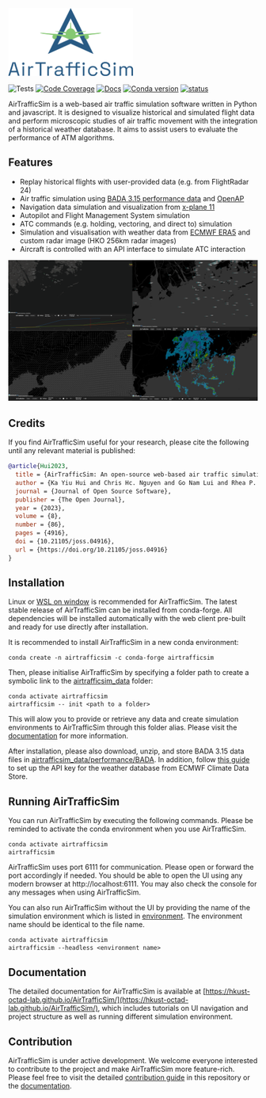 <img src="docs/source/images/Logo-full.png" width=50% />

![Tests](https://github.com/HKUST-OCTAD-LAB/AirTrafficSim/actions/workflows/tests.yml/badge.svg)
[![Code Coverage](https://img.shields.io/codecov/c/github/HKUST-OCTAD-LAB/AirTrafficSim.svg)](https://codecov.io/gh/HKUST-OCTAD-LAB/AirTrafficSim)
[![Docs](https://github.com/HKUST-OCTAD-LAB/AirTrafficSim/actions/workflows/docs.yml/badge.svg)](https://hkust-octad-lab.github.io/AirTrafficSim/)
[![Conda version](https://img.shields.io/conda/vn/conda-forge/airtrafficsim)](https://anaconda.org/conda-forge/airtrafficsim)
[![status](https://joss.theoj.org/papers/7d4a9fdfae0c862863fa3645d3ae80b1/status.svg)](https://joss.theoj.org/papers/7d4a9fdfae0c862863fa3645d3ae80b1)

AirTrafficSim is a web-based air traffic simulation software written in Python and javascript. It is designed to visualize historical and simulated flight data and perform microscopic studies of air traffic movement with the integration of a historical weather database. It aims to assist users to evaluate the performance of ATM algorithms.

## Features

- Replay historical flights with user-provided data (e.g. from FlightRadar 24)
- Air traffic simulation using [BADA 3.15 performance data](https://www.eurocontrol.int/model/bada) and [OpenAP](https://github.com/TUDelft-CNS-ATM/openap)
- Navigation data simulation and visualization from [x-plane 11](https://developer.x-plane.com/docs/data-development-documentation/)
- Autopilot and Flight Management System simulation
- ATC commands (e.g. holding, vectoring, and direct to) simulation
- Simulation and visualisation with weather data from [ECMWF ERA5](https://cds.climate.copernicus.eu/cdsapp#!/dataset/reanalysis-era5-pressure-levels?tab=overview) and custom radar image (HKO 256km radar images)
- Aircraft is controlled with  an API interface to simulate ATC interaction

![AirTrafficSim](docs/source/images/UI_features.png)


## Credits

If you find AirTrafficSim useful for your research, please cite the following until any relevant material is published:

```bibtex
@article{Hui2023,
  title = {AirTrafficSim: An open-source web-based air traffic simulation platform.}, 
  author = {Ka Yiu Hui and Chris Hc. Nguyen and Go Nam Lui and Rhea P. Liem}, 
  journal = {Journal of Open Source Software},
  publisher = {The Open Journal}, 
  year = {2023}, 
  volume = {8}, 
  number = {86}, 
  pages = {4916},
  doi = {10.21105/joss.04916}, 
  url = {https://doi.org/10.21105/joss.04916}
}
```

## Installation

Linux or [WSL on window](https://learn.microsoft.com/en-us/windows/wsl/) is recommended for AirTrafficSim. The latest stable release of AirTrafficSim can be installed from conda-forge. All dependencies will be installed automatically with the web client pre-built and ready for use directly after installation.

It is recommended to install AirTrafficSim in a new conda environment:

```
conda create -n airtrafficsim -c conda-forge airtrafficsim 
```

Then, please initialise AirTrafficSim by specifying a folder path to create a symbolic link to the [airtrafficsim_data](airtrafficsim/data/) folder:

```
conda activate airtrafficsim
airtrafficsim -- init <path to a folder>
```
This will alow you to provide or retrieve any data and create simulation environments to AirTrafficSim through this folder alias. Please visit the [documentation](https://hkust-octad-lab.github.io/AirTrafficSim/index.html) for more information.

After installation, please also download, unzip, and store BADA 3.15 data files in [airtrafficsim_data/performance/BADA](airtrafficsim/data/performance/BADA/). In addition, follow [this guide](https://cds.climate.copernicus.eu/api-how-to) to set up the API key for the weather database from ECMWF Climate Data Store.


## Running AirTrafficSim

You can run AirTrafficSim by executing the following commands. Please be reminded to activate the conda environment when you use AirTrafficSim. 

```
conda activate airtrafficsim
airtrafficsim
```

AirTrafficSim uses port 6111 for communication. Please open or forward the port accordingly if needed. You should be able to open the UI using any modern browser at http://localhost:6111. You may also check the console for any messages when using AirTrafficSim.


You can also run AirTrafficSim without the UI by providing the name of the simulation environment which is listed in [environment](airtrafficsim/data/environment/). The environment name should be identical to the file name.

```
conda activate airtrafficsim
airtrafficsim --headless <environment name>
```

## Documentation

The detailed documentation for AirTrafficSim is available at [https://hkust-octad-lab.github.io/AirTrafficSim/](https://hkust-octad-lab.github.io/AirTrafficSim/), which includes tutorials on UI navigation and project structure as well as running different simulation environment.

## Contribution

AirTrafficSim is under active development. We welcome everyone interested to contribute to the project and make AirTrafficSim more feature-rich. Please feel free to visit the detailed [contribution guide](./CONTRIBUTING.md) in this repository or the [documentation](https://hkust-octad-lab.github.io/AirTrafficSim/development/guide.html).
